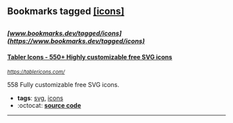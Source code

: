 ## Bookmarks tagged [[icons]](https://www.bookmarks.dev/search?q=[icons])

_<sup><sup>[www.bookmarks.dev/tagged/icons](https://www.bookmarks.dev/tagged/icons)</sup></sup>_
---
#### [Tabler Icons - 550+ Highly customizable free SVG icons](https://tablericons.com/)
_<sup>https://tablericons.com/</sup>_

558 Fully customizable free SVG icons. 
* **tags**: [svg](../tagged/svg.md), [icons](../tagged/icons.md)
* :octocat: **[source code](https://github.com/tabler/tabler-icons)**
---

